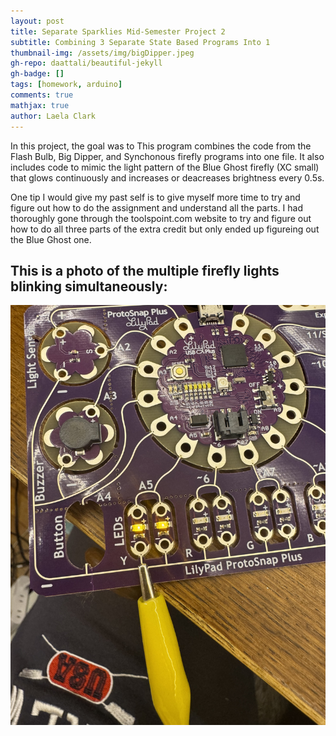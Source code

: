 ```yaml
---
layout: post
title: Separate Sparklies Mid-Semester Project 2
subtitle: Combining 3 Separate State Based Programs Into 1
thumbnail-img: /assets/img/bigDipper.jpeg
gh-repo: daattali/beautiful-jekyll
gh-badge: []
tags: [homework, arduino]
comments: true
mathjax: true
author: Laela Clark
---
```


In this project, the goal was to This program combines the code from the Flash Bulb, Big Dipper, and Synchonous firefly programs into one file. It also includes code to mimic the light pattern of the Blue Ghost firefly (XC small) that glows continuously and increases or deacreases brightness every 0.5s.

One tip I would give my past self is to give myself more time to try and figure out how to do the assignment and understand all the parts. I had thoroughly gone through the toolspoint.com website to try and figure out how to do all three parts of the extra credit but only ended up figureing out the Blue Ghost one.

## This is a photo of the multiple firefly lights blinking simultaneously:

![Front](/assets/img/flashBulb.jpeg)
